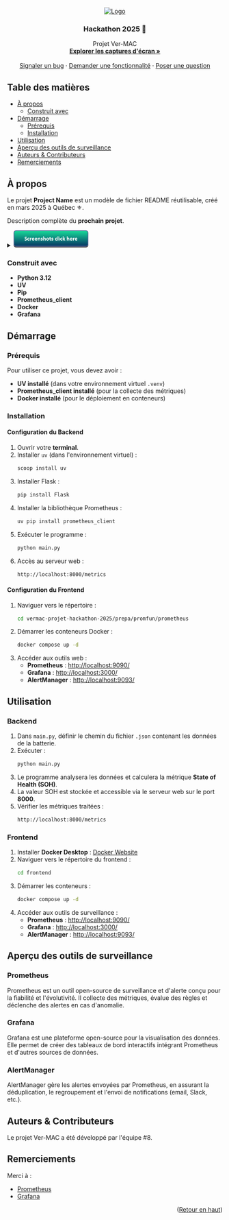 <!-- LOGO DU PROJET -->
<br />
<div align="center">
  <a href="https://github.com/majeurbilly/project_name">
    <img src="../images/logo.png" alt="Logo" width="100" height="100">
  </a>

  <h3 align="center">Hackathon 2025 🦆</h3>

  <p align="center">
    Projet Ver-MAC
    <br />
    <a href="#a-propos"><strong>Explorer les captures d'écran »</strong></a>
      <br />
      <br />
      <a href="https://github.com/TheBeesness/project_ver_mac/issues/new?assignees=&labels=bug&template=01_BUG_REPORT.md&title=bug%3A+">Signaler un bug</a>
      ·
      <a href="https://github.com/TheBeesness/project_ver_mac/issues/new?assignees=&labels=enhancement&template=02_FEATURE_REQUEST.md&title=feat%3A+">Demander une fonctionnalité</a>
      ·
      <a href="https://github.com/TheBeesness/project_ver_mac/issues/new?assignees=&labels=question&template=04_SUPPORT_QUESTION.md&title=support%3A+">Poser une question</a>
  </p>
</div>

## Table des matières

- [À propos](#a-propos)
  - [Construit avec](#construit-avec)
- [Démarrage](#demarrage)
  - [Prérequis](#prerequis)
  - [Installation](#installation)
- [Utilisation](#utilisation)
- [Aperçu des outils de surveillance](#aperçu-des-outils-de-surveillance)
- [Auteurs & Contributeurs](#auteurs--contributeurs)
- [Remerciements](#remerciements)

## À propos

Le projet **Project Name** est un modèle de fichier README réutilisable, créé en mars 2025 à Québec ⚜️.

Description complète du **prochain projet**.

<details>
<summary>
  <img src="../docs/images/button.png" alt="bouton image" height=40> 
</summary>
<br>
🛠️ Processus d'installation  
<img src="../docs/images/installation.png" alt="installation">

🎨 Exécution du frontend  
<img src="../docs/images/using.png" alt="frontend_running">

📊 Affichage des métriques sur l'interface web  
<img src="docs/images/url_frontend.png" alt="metrics_web">

🐳 Vue d'ensemble des conteneurs Docker  
<img src="../docs/images/containers.png" alt="docker_containers">

⚙️ Configuration Docker  
<img src="../docs/images/config_view.png" alt="docker_config">

🎯 Cibles Prometheus  
<img src="../docs/images/target_prometheus.png" alt="prometheus_targets">

🔍 Requête de métriques dans Prometheus  
<img src="../docs/images/request_prometheus.png" alt="prometheus_query">

📊 Tableau de bord Grafana  
<img src="../docs/images/gafana.png" alt="grafana_dashboard">

🚨 Interface AlertManager  
<img src="../docs/images/alertmanager.png" alt="alertmanager">
</details>

### Construit avec

- **Python 3.12**
- **UV**
- **Pip**
- **Prometheus_client**
- **Docker**
- **Grafana**

## Démarrage

### Prérequis

Pour utiliser ce projet, vous devez avoir :

- **UV installé** (dans votre environnement virtuel `.venv`)
- **Prometheus_client installé** (pour la collecte des métriques)
- **Docker installé** (pour le déploiement en conteneurs)

### Installation

#### Configuration du Backend

1. Ouvrir votre **terminal**.
2. Installer `uv` (dans l'environnement virtuel) :
   ```sh
   scoop install uv
   ```
3. Installer Flask :
   ```sh
   pip install Flask
   ```
4. Installer la bibliothèque Prometheus :
   ```sh
   uv pip install prometheus_client
   ```
5. Exécuter le programme :
   ```sh
   python main.py
   ```
6. Accès au serveur web :
   ```sh
   http://localhost:8000/metrics
   ```

#### Configuration du Frontend

1. Naviguer vers le répertoire :
   ```sh
   cd vermac-projet-hackathon-2025/prepa/promfun/prometheus
   ```
2. Démarrer les conteneurs Docker :
   ```sh
   docker compose up -d
   ```
3. Accéder aux outils web :
   - **Prometheus** : [http://localhost:9090/](http://localhost:9090/)
   - **Grafana** : [http://localhost:3000/](http://localhost:3000/)
   - **AlertManager** : [http://localhost:9093/](http://localhost:9093/)

## Utilisation

### Backend

1. Dans `main.py`, définir le chemin du fichier `.json` contenant les données de la batterie.
2. Exécuter :
   ```sh
   python main.py
   ```
3. Le programme analysera les données et calculera la métrique **State of Health (SOH)**.
4. La valeur SOH est stockée et accessible via le serveur web sur le port **8000**.
5. Vérifier les métriques traitées :
   ```sh
   http://localhost:8000/metrics
   ```

### Frontend

1. Installer **Docker Desktop** : [Docker Website](https://www.docker.com/)
2. Naviguer vers le répertoire du frontend :
   ```sh
   cd frontend
   ```
3. Démarrer les conteneurs :
   ```sh
   docker compose up -d
   ```
4. Accéder aux outils de surveillance :
   - **Prometheus** : [http://localhost:9090/](http://localhost:9090/)
   - **Grafana** : [http://localhost:3000/](http://localhost:3000/)
   - **AlertManager** : [http://localhost:9093/](http://localhost:9093/)

## Aperçu des outils de surveillance

### Prometheus
Prometheus est un outil open-source de surveillance et d'alerte conçu pour la fiabilité et l'évolutivité. Il collecte des métriques, évalue des règles et déclenche des alertes en cas d'anomalie.

### Grafana
Grafana est une plateforme open-source pour la visualisation des données. Elle permet de créer des tableaux de bord interactifs intégrant Prometheus et d'autres sources de données.

### AlertManager
AlertManager gère les alertes envoyées par Prometheus, en assurant la déduplication, le regroupement et l'envoi de notifications (email, Slack, etc.).

## Auteurs & Contributeurs

Le projet Ver-MAC a été développé par l'équipe #8.

## Remerciements

Merci à :

- [Prometheus](https://prometheus.io/)
- [Grafana](https://grafana.com/)

<p align="right">(<a href="#readme-top">Retour en haut</a>)</p>
